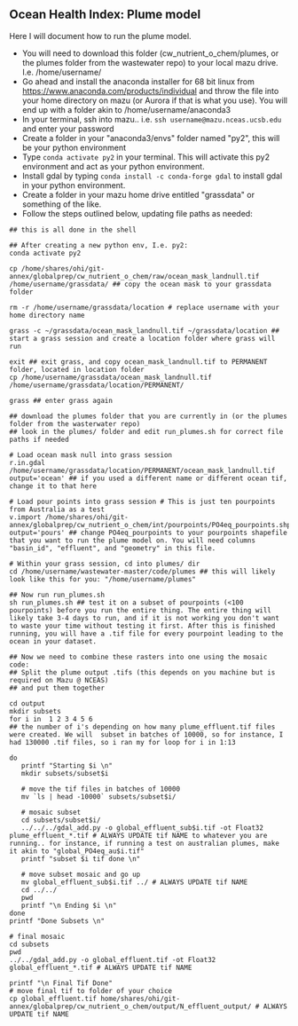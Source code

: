 ## Ocean Health Index: Plume model 

Here I will document how to run the plume model. 

 - You will need to download this folder (cw_nutrient_o_chem/plumes, or the plumes folder from the wastewater repo) to your local mazu drive. I.e. /home/username/
 - Go ahead and install the anaconda installer for 68 bit linux from https://www.anaconda.com/products/individual and throw the file into your home directory on mazu (or Aurora if that is what you use). You will end up with a folder akin to /home/username/anaconda3
 - In your terminal, ssh into mazu.. i.e. `ssh username@mazu.nceas.ucsb.edu` and enter your password
 - Create a folder in your "anaconda3/envs" folder named "py2", this will be your python environment
 - Type `conda activate py2` in your terminal. This will activate this py2 environment and act as your python environment. 
 - Install gdal by typing `conda install -c conda-forge gdal` to install gdal in your python environment. 
 - Create a folder in your mazu home drive entitled "grassdata" or something of the like.
 - Follow the steps outlined below, updating file paths as needed: 
 
 ```
 ## this is all done in the shell

## After creating a new python env, I.e. py2: 
conda activate py2

cp /home/shares/ohi/git-annex/globalprep/cw_nutrient_o_chem/raw/ocean_mask_landnull.tif /home/username/grassdata/ ## copy the ocean mask to your grassdata folder

rm -r /home/username/grassdata/location # replace username with your home directory name

grass -c ~/grassdata/ocean_mask_landnull.tif ~/grassdata/location ## start a grass session and create a location folder where grass will run 

exit ## exit grass, and copy ocean_mask_landnull.tif to PERMANENT folder, located in location folder
cp /home/username/grassdata/ocean_mask_landnull.tif /home/username/grassdata/location/PERMANENT/ 

grass ## enter grass again

## download the plumes folder that you are currently in (or the plumes folder from the wasterwater repo)
## look in the plumes/ folder and edit run_plumes.sh for correct file paths if needed 

# Load ocean mask null into grass session 
r.in.gdal /home/username/grassdata/location/PERMANENT/ocean_mask_landnull.tif output='ocean' ## if you used a different name or different ocean tif, change it to that here

# Load pour points into grass session # This is just ten pourpoints from Australia as a test
v.import /home/shares/ohi/git-annex/globalprep/cw_nutrient_o_chem/int/pourpoints/PO4eq_pourpoints.shp output='pours' ## change PO4eq_pourpoints to your pourpoints shapefile that you want to run the plume model on. You will need columns "basin_id", "effluent", and "geometry" in this file. 

# Within your grass session, cd into plumes/ dir
cd /home/username/wastewater-master/code/plumes ## this will likely look like this for you: "/home/username/plumes"

## Now run run_plumes.sh
sh run_plumes.sh ## test it on a subset of pourpoints (<100 pourpoints) before you run the entire thing. The entire thing will likely take 3-4 days to run, and if it is not working you don't want to waste your time without testing it first. After this is finished running, you will have a .tif file for every pourpoint leading to the ocean in your dataset.

## Now we need to combine these rasters into one using the mosaic code: 
## Split the plume output .tifs (this depends on you machine but is required on Mazu @ NCEAS) 
## and put them together 
 
 cd output
 mkdir subsets
 for i in  1 2 3 4 5 6 
## the number of i's depending on how many plume_effluent.tif files were created. We will  subset in batches of 10000, so for instance, I had 130000 .tif files, so i ran my for loop for i in 1:13

 do
    printf "Starting $i \n"
    mkdir subsets/subset$i
   
    # move the tif files in batches of 10000
    mv `ls | head -10000` subsets/subset$i/
   
    # mosaic subset 
    cd subsets/subset$i/
    ../../../gdal_add.py -o global_effluent_sub$i.tif -ot Float32 plume_effluent_*.tif # ALWAYS UPDATE tif NAME to whatever you are running.. for instance, if running a test on australian plumes, make it akin to "global_PO4eq_au$i.tif"
    printf "subset $i tif done \n"
   
    # move subset mosaic and go up
    mv global_effluent_sub$i.tif ../ # ALWAYS UPDATE tif NAME
    cd ../../
    pwd
    printf "\n Ending $i \n"
 done
 printf "Done Subsets \n"

 # final mosaic
 cd subsets
 pwd
 ../../gdal_add.py -o global_effluent.tif -ot Float32 global_effluent_*.tif # ALWAYS UPDATE tif NAME

 printf "\n Final Tif Done"
 # move final tif to folder of your choice
 cp global_effluent.tif home/shares/ohi/git-annex/globalprep/cw_nutrient_o_chem/output/N_effluent_output/ # ALWAYS UPDATE tif NAME
```

